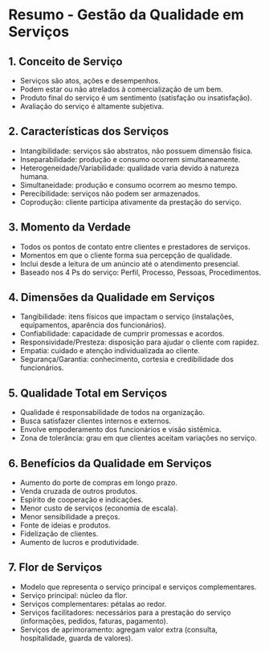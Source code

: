 # Resumo - Gestão da Qualidade em Serviços

## 1. Conceito de Serviço
- Serviços são atos, ações e desempenhos.
- Podem estar ou não atrelados à comercialização de um bem.
- Produto final do serviço é um sentimento (satisfação ou insatisfação).
- Avaliação do serviço é altamente subjetiva.

## 2. Características dos Serviços
- Intangibilidade: serviços são abstratos, não possuem dimensão física.
- Inseparabilidade: produção e consumo ocorrem simultaneamente.
- Heterogeneidade/Variabilidade: qualidade varia devido à natureza humana.
- Simultaneidade: produção e consumo ocorrem ao mesmo tempo.
- Perecibilidade: serviços não podem ser armazenados.
- Coprodução: cliente participa ativamente da prestação do serviço.

## 3. Momento da Verdade
- Todos os pontos de contato entre clientes e prestadores de serviços.
- Momentos em que o cliente forma sua percepção de qualidade.
- Inclui desde a leitura de um anúncio até o atendimento presencial.
- Baseado nos 4 Ps do serviço: Perfil, Processo, Pessoas, Procedimentos.

## 4. Dimensões da Qualidade em Serviços
- Tangibilidade: itens físicos que impactam o serviço (instalações, equipamentos, aparência dos funcionários).
- Confiabilidade: capacidade de cumprir promessas e acordos.
- Responsividade/Presteza: disposição para ajudar o cliente com rapidez.
- Empatia: cuidado e atenção individualizada ao cliente.
- Segurança/Garantia: conhecimento, cortesia e credibilidade dos funcionários.

## 5. Qualidade Total em Serviços
- Qualidade é responsabilidade de todos na organização.
- Busca satisfazer clientes internos e externos.
- Envolve empoderamento dos funcionários e visão sistêmica.
- Zona de tolerância: grau em que clientes aceitam variações no serviço.

## 6. Benefícios da Qualidade em Serviços
- Aumento do porte de compras em longo prazo.
- Venda cruzada de outros produtos.
- Espírito de cooperação e indicações.
- Menor custo de serviços (economia de escala).
- Menor sensibilidade a preços.
- Fonte de ideias e produtos.
- Fidelização de clientes.
- Aumento de lucros e produtividade.

## 7. Flor de Serviços
- Modelo que representa o serviço principal e serviços complementares.
- Serviço principal: núcleo da flor.
- Serviços complementares: pétalas ao redor.
- Serviços facilitadores: necessários para a prestação do serviço (informações, pedidos, faturas, pagamento).
- Serviços de aprimoramento: agregam valor extra (consulta, hospitalidade, guarda de valores).